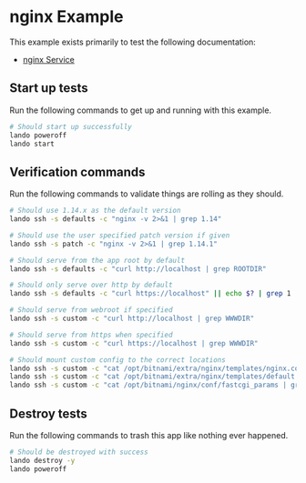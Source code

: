 nginx Example
=============

This example exists primarily to test the following documentation:

* [nginx Service](https://docs.devwithlando.io/tutorials/nginx.html)

Start up tests
--------------

Run the following commands to get up and running with this example.

```bash
# Should start up successfully
lando poweroff
lando start
```

Verification commands
---------------------

Run the following commands to validate things are rolling as they should.

```bash
# Should use 1.14.x as the default version
lando ssh -s defaults -c "nginx -v 2>&1 | grep 1.14"

# Should use the user specified patch version if given
lando ssh -s patch -c "nginx -v 2>&1 | grep 1.14.1"

# Should serve from the app root by default
lando ssh -s defaults -c "curl http://localhost | grep ROOTDIR"

# Should only serve over http by default
lando ssh -s defaults -c "curl https://localhost" || echo $? | grep 1

# Should serve from webroot if specified
lando ssh -s custom -c "curl http://localhost | grep WWWDIR"

# Should serve from https when specified
lando ssh -s custom -c "curl https://localhost | grep WWWDIR"

# Should mount custom config to the correct locations
lando ssh -s custom -c "cat /opt/bitnami/extra/nginx/templates/nginx.conf.tpl | grep LANDOSERVER"
lando ssh -s custom -c "cat /opt/bitnami/extra/nginx/templates/default.conf.tpl | grep LANDOVHOSTS"
lando ssh -s custom -c "cat /opt/bitnami/nginx/conf/fastcgi_params | grep LANDOPARAMS"
```

Destroy tests
-------------

Run the following commands to trash this app like nothing ever happened.

```bash
# Should be destroyed with success
lando destroy -y
lando poweroff
```
